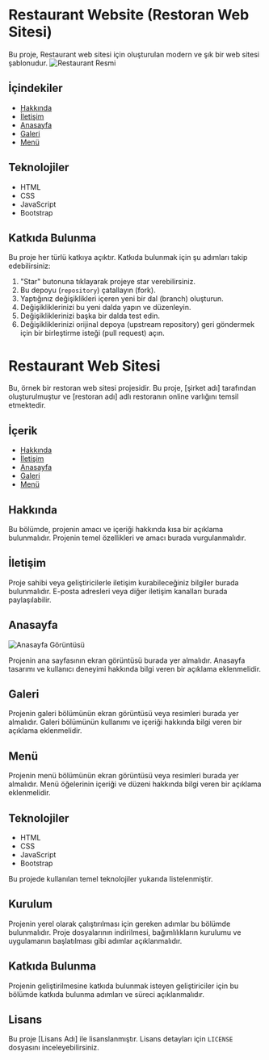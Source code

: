 ﻿# Restaurant Website (Restoran Web Sitesi)
 Bu proje, Restaurant web sitesi için oluşturulan modern ve şık bir web sitesi şablonudur.
 ![Restaurant Resmi]( )
 
## İçindekiler

- [Hakkında](il)
- [İletişim](#iletişim)
- [Anasayfa](#anasayfa)
- [Galeri](#galeri)
- [Menü](#menü)

## Teknolojiler

- HTML
- CSS
- JavaScript
- Bootstrap



## Katkıda Bulunma
Bu proje her türlü katkıya açıktır. Katkıda bulunmak için şu adımları takip edebilirsiniz:

1. "Star" butonuna tıklayarak projeye star verebilirsiniz.
2. Bu depoyu (`repository`) çatallayın (fork).
3. Yaptığınız değişiklikleri içeren yeni bir dal (branch) oluşturun.
4. Değişikliklerinizi bu yeni dalda yapın ve düzenleyin.
5. Değişikliklerinizi başka bir dalda test edin.
6. Değişikliklerinizi orijinal depoya (upstream repository) geri göndermek için bir birleştirme isteği (pull request) açın.






# Restaurant Web Sitesi

Bu, örnek bir restoran web sitesi projesidir. Bu proje, [şirket adı] tarafından oluşturulmuştur ve [restoran adı] adlı restoranın online varlığını temsil etmektedir.

## İçerik

- [Hakkında](#hakkında)
- [İletişim](#iletişim)
- [Anasayfa](#anasayfa)
- [Galeri](#galeri)
- [Menü](#menü)

## Hakkında

Bu bölümde, projenin amacı ve içeriği hakkında kısa bir açıklama bulunmalıdır. Projenin temel özellikleri ve amacı burada vurgulanmalıdır.

## İletişim

Proje sahibi veya geliştiricilerle iletişim kurabileceğiniz bilgiler burada bulunmalıdır. E-posta adresleri veya diğer iletişim kanalları burada paylaşılabilir.

## Anasayfa

![Anasayfa Görüntüsü](/img/anasayfa.png)

Projenin ana sayfasının ekran görüntüsü burada yer almalıdır. Anasayfa tasarımı ve kullanıcı deneyimi hakkında bilgi veren bir açıklama eklenmelidir.

## Galeri

Projenin galeri bölümünün ekran görüntüsü veya resimleri burada yer almalıdır. Galeri bölümünün kullanımı ve içeriği hakkında bilgi veren bir açıklama eklenmelidir.

## Menü

Projenin menü bölümünün ekran görüntüsü veya resimleri burada yer almalıdır. Menü öğelerinin içeriği ve düzeni hakkında bilgi veren bir açıklama eklenmelidir.

## Teknolojiler

- HTML
- CSS
- JavaScript
- Bootstrap

Bu projede kullanılan temel teknolojiler yukarıda listelenmiştir.

## Kurulum

Projenin yerel olarak çalıştırılması için gereken adımlar bu bölümde bulunmalıdır. Proje dosyalarının indirilmesi, bağımlılıkların kurulumu ve uygulamanın başlatılması gibi adımlar açıklanmalıdır.

## Katkıda Bulunma

Projenin geliştirilmesine katkıda bulunmak isteyen geliştiriciler için bu bölümde katkıda bulunma adımları ve süreci açıklanmalıdır.

## Lisans

Bu proje [Lisans Adı] ile lisanslanmıştır. Lisans detayları için `LICENSE` dosyasını inceleyebilirsiniz.
